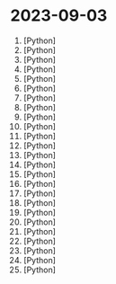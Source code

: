 # 2023-09-03

1. [](https://github.comundefined "Create Customized Software using Natural Language Idea (through Multi-Agent Collaboration)") [Python]
2. [](https://github.comundefined "分享 GitHub 上有趣、入门级的开源项目。Share interesting, entry-level open source projects on GitHub.") [Python]
3. [](https://github.comundefined "Implementation of Nougat Neural Optical Understanding for Academic Documents") [Python]
4. [](https://github.comundefined "Linux, Jenkins, AWS, SRE, Prometheus, Docker, Python, Ansible, Git, Kubernetes, Terraform, OpenStack, SQL, NoSQL, Azure, GCP, DNS, Elastic, Network, Virtualization. DevOps Interview Questions") [Python]
5. [](https://github.comundefined "The best and simplest free open source website change detection, restock monitor and notification service. Restock Monitor, change detection. Designed for simplicity - Simply monitor which websites had a text change for free. Free Open source web page change detection, Website defacement monitoring, Price change and Price Drop notification") [Python]
6. [](https://github.comundefined "Vcenter综合渗透利用工具包 | Vcenter Comprehensive Penetration and Exploitation Toolkit") [Python]
7. [](https://github.comundefined "OpenAI's Code Interpreter in your terminal, running locally.") [Python]
8. [](https://github.comundefined "A community-maintained Python framework for creating mathematical animations.") [Python]
9. [](https://github.comundefined "Framework to easily create LLM powered bots over any dataset.") [Python]
10. [](https://github.comundefined "ALL IN ONE Hacking Tool For Hackers") [Python]
11. [](https://github.comundefined "👋 Hey there new grad🎉! We've put together a collection of full-time job openings for SWE, Quant, PM and tech roles in 2024! 🚀") [Python]
12. [](https://github.comundefined "Experience macOS just like before") [Python]
13. [](https://github.comundefined "Effective Whole-body Pose Estimation with Two-stages Distillation (ICCV 2023, CV4Metaverse Workshop)") [Python]
14. [](https://github.comundefined "A collective list of free APIs") [Python]
15. [](https://github.comundefined "XTuner is a toolkit for efficiently fine-tuning LLM") [Python]
16. [](https://github.comundefined "Code Repository for CVPR 2023 Paper PanoHead: Geometry-Aware 3D Full-Head Synthesis in 360 degree") [Python]
17. [](https://github.comundefined "") [Python]
18. [](https://github.comundefined "崩坏：星穹铁道 模拟宇宙自动化 （Honkai Star Rail - Auto Simulated Universe）") [Python]
19. [](https://github.comundefined "Seamlessly integrate LLMs into scikit-learn.") [Python]
20. [](https://github.comundefined "Framework agnostic sliced/tiled inference + interactive ui + error analysis plots") [Python]
21. [](https://github.comundefined "OpenMMLab Foundational Library for Training Deep Learning Models") [Python]
22. [](https://github.comundefined "Train and Deploy an ML REST API to predict crypto prices, in 10 steps") [Python]
23. [](https://github.comundefined "🍰 Desktop utility to download images/videos/music/text from various websites, and more.") [Python]
24. [](https://github.comundefined "基于小地图的自动锄大地（未完工）") [Python]
25. [](https://github.comundefined "Text-to-Audio/Music Generation") [Python]
